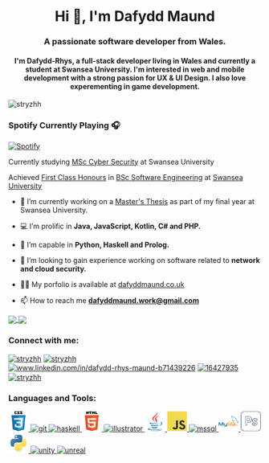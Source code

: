 <h1 align="center">Hi 👋, I'm Dafydd Maund</h1>
<h3 align="center">A passionate software developer from Wales.</h3>

<h4 align="center">I'm Dafydd-Rhys, a full-stack developer living in Wales and currently a student at Swansea University. I'm interested in web and mobile development with a strong passion for UX & UI Design. I also love experementing in game development.</h4>

<p align="left"> <img src="https://komarev.com/ghpvc/?username=stryzhh&label=Profile%20views&color=0e75b6&style=flat" alt="stryzhh" /> </p>

### Spotify Currently Playing :headphones:
[![Spotify](https://novatorem-stryzhh.vercel.app/api/spotify?background_color=0d1117&border_color=ffffff)](https://open.spotify.com/user/dafyddmspotify)

Currently studying [MSc Cyber Security](https://www.swansea.ac.uk/postgraduate/taught/maths-comp-sci/computer-science/msc-cyber-security/) at Swansea University

Achieved [First Class Honours](https://en.wikipedia.org/wiki/British_undergraduate_degree_classification) in [BSc Software Engineering](https://www.swansea.ac.uk/undergraduate/courses/maths-comp-sci/computer-science/bsc-software-engineering/) at [Swansea University](https://www.swansea.ac.uk/)

- 🔭 I’m currently working on a [Master's Thesis](https://www.masterstudies.com/articles/what-is-a-masters-thesis) as part of my final year at Swansea University.

- 💻 I’m prolific in **Java, JavaScript, Kotlin, C# and PHP.**

- 📃 I’m capable in **Python, Haskell and Prolog.**

- 👯 I’m looking to gain experience working on software related to **network and cloud security.**

- 👨‍💻 My porfolio is available at [dafyddmaund.co.uk](https://dafydd-rhys.github.io/)

- 📫 How to reach me **dafyddmaund.work@gmail.com**

<a href="https://github.com/dafydd-rhys">
  <img align="center" src="https://github-readme-stats.vercel.app/api?username=dafydd-rhys&show_icons=true&count_private=true&theme=github_dark&hide_border=true" />
</a>
<a href="https://github.com/dafydd-rhys">
  <img align="center" src="https://github-readme-stats.vercel.app/api/top-langs/?username=dafydd-rhys&theme=github_dark&hide_border=true" />
</a>

<h3 align="left">Connect with me:</h3>
<p align="left">
<a href="https://codepen.io/stryzhh" target="blank"><img align="center" src="https://raw.githubusercontent.com/rahuldkjain/github-profile-readme-generator/master/src/images/icons/Social/codepen.svg" alt="stryzhh" height="30" width="40" /></a>
<a href="https://dev.to/stryzhh" target="blank"><img align="center" src="https://raw.githubusercontent.com/rahuldkjain/github-profile-readme-generator/master/src/images/icons/Social/devto.svg" alt="stryzhh" height="30" width="40" /></a>
<a href="https://www.linkedin.com/in/dafydd-rhys-maund-b71439226/" target="blank"><img align="center" src="https://raw.githubusercontent.com/rahuldkjain/github-profile-readme-generator/master/src/images/icons/Social/linked-in-alt.svg" alt="www.linkedin.com/in/dafydd-rhys-maund-b71439226" height="30" width="40" /></a>
<a href="https://stackoverflow.com/users/16427935" target="blank"><img align="center" src="https://raw.githubusercontent.com/rahuldkjain/github-profile-readme-generator/master/src/images/icons/Social/stack-overflow.svg" alt="16427935" height="30" width="40" /></a>
<a href="https://codesandbox.com/stryzhh" target="blank"><img align="center" src="https://raw.githubusercontent.com/rahuldkjain/github-profile-readme-generator/master/src/images/icons/Social/codesandbox.svg" alt="stryzhh" height="30" width="40" /></a>
</p>

<h3 align="left">Languages and Tools:</h3>
<p align="left"> <a href="https://www.w3schools.com/css/" target="_blank" rel="noreferrer"> <img src="https://raw.githubusercontent.com/devicons/devicon/master/icons/css3/css3-original-wordmark.svg" alt="css3" width="40" height="40"/> </a> <a href="https://git-scm.com/" target="_blank" rel="noreferrer"> <img src="https://www.vectorlogo.zone/logos/git-scm/git-scm-icon.svg" alt="git" width="40" height="40"/> </a> <a href="https://www.haskell.org/" target="_blank" rel="noreferrer"> <img src="https://upload.wikimedia.org/wikipedia/commons/1/1c/Haskell-Logo.svg" alt="haskell" width="40" height="40"/> </a> <a href="https://www.w3.org/html/" target="_blank" rel="noreferrer"> <img src="https://raw.githubusercontent.com/devicons/devicon/master/icons/html5/html5-original-wordmark.svg" alt="html5" width="40" height="40"/> </a> <a href="https://www.adobe.com/in/products/illustrator.html" target="_blank" rel="noreferrer"> <img src="https://www.vectorlogo.zone/logos/adobe_illustrator/adobe_illustrator-icon.svg" alt="illustrator" width="40" height="40"/> </a> <a href="https://www.java.com" target="_blank" rel="noreferrer"> <img src="https://raw.githubusercontent.com/devicons/devicon/master/icons/java/java-original.svg" alt="java" width="40" height="40"/> </a> <a href="https://developer.mozilla.org/en-US/docs/Web/JavaScript" target="_blank" rel="noreferrer"> <img src="https://raw.githubusercontent.com/devicons/devicon/master/icons/javascript/javascript-original.svg" alt="javascript" width="40" height="40"/> </a> <a href="https://www.microsoft.com/en-us/sql-server" target="_blank" rel="noreferrer"> <img src="https://www.svgrepo.com/show/303229/microsoft-sql-server-logo.svg" alt="mssql" width="40" height="40"/> </a> <a href="https://www.mysql.com/" target="_blank" rel="noreferrer"> <img src="https://raw.githubusercontent.com/devicons/devicon/master/icons/mysql/mysql-original-wordmark.svg" alt="mysql" width="40" height="40"/> </a> <a href="https://www.photoshop.com/en" target="_blank" rel="noreferrer"> <img src="https://raw.githubusercontent.com/devicons/devicon/master/icons/photoshop/photoshop-line.svg" alt="photoshop" width="40" height="40"/> </a> <a href="https://www.python.org" target="_blank" rel="noreferrer"> <img src="https://raw.githubusercontent.com/devicons/devicon/master/icons/python/python-original.svg" alt="python" width="40" height="40"/> </a> <a href="https://unity.com/" target="_blank" rel="noreferrer"> <img src="https://www.vectorlogo.zone/logos/unity3d/unity3d-icon.svg" alt="unity" width="40" height="40"/> </a> <a href="https://unrealengine.com/" target="_blank" rel="noreferrer"> <img src="https://raw.githubusercontent.com/kenangundogan/fontisto/036b7eca71aab1bef8e6a0518f7329f13ed62f6b/icons/svg/brand/unreal-engine.svg" alt="unreal" width="40" height="40"/> </a> </p>
